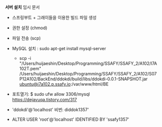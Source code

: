 **서버 설치** 임시 문서



- 스프링부트 + 그래이들을 이용한 빌드 파일 생성
- 권한 설정 (chmod)
- 파일 전송 (scp)

- MySQL 설치 : sudo apt-get install mysql-server
  - scp -i "/Users/huijaeshin/Desktop/Programming/SSAFY/SSAFY_2/A102/I7A102T.pem" /Users/huijaeshin/Desktop/Programming/SSAFY/SSAFY_2/A102/S07P12A102/BackEnd/ddokdi/build/libs/ddokdi-0.0.1-SNAPSHOT.jar ubuntu@i7a102.p.ssafy.io:/var/www/html/BE

- 포트열기:   $ sudo ufw allow 3306/mysql  
   https://dejavuqa.tistory.com/317

- 'ddokdi'@'localhost'   비번: diddok1357'
- ALTER USER 'root'@'localhost' IDENTIFIED BY 'ssafy1357'





